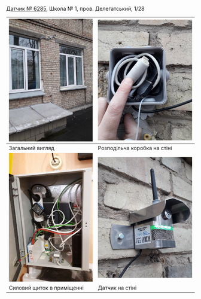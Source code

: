 [Датчик № 6285](location#mount-table), Школа № 1, пров. Делегатський, 1/28

| ![6285](img2/6285-1.jpg)   | ![6285](img2/6285-2.jpg)     |
| -------------------------- | ---------------------------- |
| Загальний вигляд           | Розподільча коробка на стіні |
| ![6285](img2/6285-3.jpg)   | ![6285](img2/6285-4.jpg)     |
| Силовий щиток в приміщенні | Датчик на стіні              |

